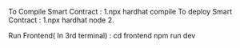 To Compile Smart Contract :
   1.npx hardhat compile
To deploy Smart Contract  :
   1.npx hardhat node
   2.

Run Frontend( In 3rd terminal) :
 cd frontend
 npm run dev
